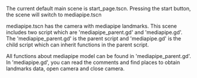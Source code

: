 The current default main scene is start_page.tscn. Pressing the start button, 
the scene will switch to mediapipe.tscn

mediapipe.tscn has the camera with mediapipe landmarks.
This scene includes two script which are 'mediapipe_parent.gd'
and 'mediapipe.gd'. The 'mediapipe_parent.gd' is the parent 
script and 'mediapipe.gd' is the child script which can
inherit functions in the parent script.

All functions about mediapipe model can be found in 
'mediapipe_parent.gd'. In 'mediapipe.gd', you can read the 
comments and find places to obtain landmarks data, open camera
and close camera.